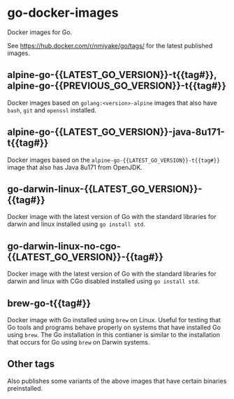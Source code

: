 go-docker-images
================

Docker images for Go.

See https://hub.docker.com/r/nmiyake/go/tags/ for the latest published images.

alpine-go-{{LATEST_GO_VERSION}}-t{{tag#}}, alpine-go-{{PREVIOUS_GO_VERSION}}-t{{tag#}}
--------------------------------------------------------------------------------------
Docker images based on `golang:<version>-alpine` images that also have `bash`, `git` and `openssl` installed.

alpine-go-{{LATEST_GO_VERSION}}-java-8u171-t{{tag#}}
--------------------------------------------------------------------------------------
Docker images based on the `alpine-go-{{LATEST_GO_VERSION}}-t{{tag#}}` image that also has Java 8u171 from OpenJDK.

go-darwin-linux-{{LATEST_GO_VERSION}}-{{tag#}}
----------------------------------------------
Docker image with the latest version of Go with the standard libraries for darwin and linux installed using `go install std`.

go-darwin-linux-no-cgo-{{LATEST_GO_VERSION}}-{{tag#}}
-----------------------------------------------------
Docker image with the latest version of Go with the standard libraries for darwin and linux with CGo disabled installed using
`go install std`.

brew-go-t{{tag#}}
-----------------
Docker image with Go installed using `brew` on Linux. Useful for testing that Go tools and programs behave properly on systems
that have installed Go using `brew`. The Go installation in this contianer is similar to the installation that occurs for Go
using `brew` on Darwin systems.

Other tags
----------
Also publishes some variants of the above images that have certain binaries preinstalled.
